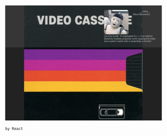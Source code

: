 ![Crankshaft](https://raw.githubusercontent.com/evturn/crankshaft/master/src/images/yes.png)

`by React`